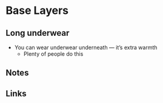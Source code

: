 # Base Layers

## Long underwear

- You can wear underwear underneath — it’s extra warmth
  - Plenty of people do this

## Notes

## Links
